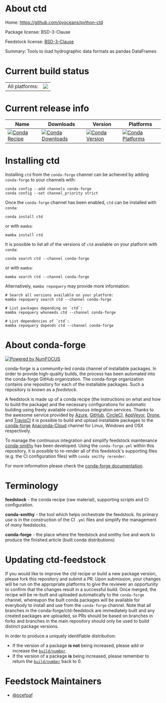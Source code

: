 About ctd
=========

Home: https://github.com/pyoceans/python-ctd

Package license: BSD-3-Clause

Feedstock license: [BSD-3-Clause](https://github.com/conda-forge/ctd-feedstock/blob/main/LICENSE.txt)

Summary: Tools to load hydrographic data formats as pandas DataFrames

Current build status
====================


<table><tr><td>All platforms:</td>
    <td>
      <a href="https://dev.azure.com/conda-forge/feedstock-builds/_build/latest?definitionId=5536&branchName=main">
        <img src="https://dev.azure.com/conda-forge/feedstock-builds/_apis/build/status/ctd-feedstock?branchName=main">
      </a>
    </td>
  </tr>
</table>

Current release info
====================

| Name | Downloads | Version | Platforms |
| --- | --- | --- | --- |
| [![Conda Recipe](https://img.shields.io/badge/recipe-ctd-green.svg)](https://anaconda.org/conda-forge/ctd) | [![Conda Downloads](https://img.shields.io/conda/dn/conda-forge/ctd.svg)](https://anaconda.org/conda-forge/ctd) | [![Conda Version](https://img.shields.io/conda/vn/conda-forge/ctd.svg)](https://anaconda.org/conda-forge/ctd) | [![Conda Platforms](https://img.shields.io/conda/pn/conda-forge/ctd.svg)](https://anaconda.org/conda-forge/ctd) |

Installing ctd
==============

Installing `ctd` from the `conda-forge` channel can be achieved by adding `conda-forge` to your channels with:

```
conda config --add channels conda-forge
conda config --set channel_priority strict
```

Once the `conda-forge` channel has been enabled, `ctd` can be installed with `conda`:

```
conda install ctd
```

or with `mamba`:

```
mamba install ctd
```

It is possible to list all of the versions of `ctd` available on your platform with `conda`:

```
conda search ctd --channel conda-forge
```

or with `mamba`:

```
mamba search ctd --channel conda-forge
```

Alternatively, `mamba repoquery` may provide more information:

```
# Search all versions available on your platform:
mamba repoquery search ctd --channel conda-forge

# List packages depending on `ctd`:
mamba repoquery whoneeds ctd --channel conda-forge

# List dependencies of `ctd`:
mamba repoquery depends ctd --channel conda-forge
```


About conda-forge
=================

[![Powered by
NumFOCUS](https://img.shields.io/badge/powered%20by-NumFOCUS-orange.svg?style=flat&colorA=E1523D&colorB=007D8A)](https://numfocus.org)

conda-forge is a community-led conda channel of installable packages.
In order to provide high-quality builds, the process has been automated into the
conda-forge GitHub organization. The conda-forge organization contains one repository
for each of the installable packages. Such a repository is known as a *feedstock*.

A feedstock is made up of a conda recipe (the instructions on what and how to build
the package) and the necessary configurations for automatic building using freely
available continuous integration services. Thanks to the awesome service provided by
[Azure](https://azure.microsoft.com/en-us/services/devops/), [GitHub](https://github.com/),
[CircleCI](https://circleci.com/), [AppVeyor](https://www.appveyor.com/),
[Drone](https://cloud.drone.io/welcome), and [TravisCI](https://travis-ci.com/)
it is possible to build and upload installable packages to the
[conda-forge](https://anaconda.org/conda-forge) [Anaconda-Cloud](https://anaconda.org/)
channel for Linux, Windows and OSX respectively.

To manage the continuous integration and simplify feedstock maintenance
[conda-smithy](https://github.com/conda-forge/conda-smithy) has been developed.
Using the ``conda-forge.yml`` within this repository, it is possible to re-render all of
this feedstock's supporting files (e.g. the CI configuration files) with ``conda smithy rerender``.

For more information please check the [conda-forge documentation](https://conda-forge.org/docs/).

Terminology
===========

**feedstock** - the conda recipe (raw material), supporting scripts and CI configuration.

**conda-smithy** - the tool which helps orchestrate the feedstock.
                   Its primary use is in the construction of the CI ``.yml`` files
                   and simplify the management of *many* feedstocks.

**conda-forge** - the place where the feedstock and smithy live and work to
                  produce the finished article (built conda distributions)


Updating ctd-feedstock
======================

If you would like to improve the ctd recipe or build a new
package version, please fork this repository and submit a PR. Upon submission,
your changes will be run on the appropriate platforms to give the reviewer an
opportunity to confirm that the changes result in a successful build. Once
merged, the recipe will be re-built and uploaded automatically to the
`conda-forge` channel, whereupon the built conda packages will be available for
everybody to install and use from the `conda-forge` channel.
Note that all branches in the conda-forge/ctd-feedstock are
immediately built and any created packages are uploaded, so PRs should be based
on branches in forks and branches in the main repository should only be used to
build distinct package versions.

In order to produce a uniquely identifiable distribution:
 * If the version of a package **is not** being increased, please add or increase
   the [``build/number``](https://docs.conda.io/projects/conda-build/en/latest/resources/define-metadata.html#build-number-and-string).
 * If the version of a package **is** being increased, please remember to return
   the [``build/number``](https://docs.conda.io/projects/conda-build/en/latest/resources/define-metadata.html#build-number-and-string)
   back to 0.

Feedstock Maintainers
=====================

* [@ocefpaf](https://github.com/ocefpaf/)

